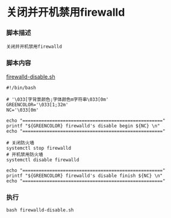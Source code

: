 # 关闭并开机禁用firewalld

### 脚本描述
```
关闭并开机禁用firewalld
```

### 脚本内容
[firewalld-disable.sh](firewalld-disable.sh)
```shell
#!/bin/bash

# '\033[字背景颜色;字体颜色m字符串\033[0m'
GREENCOLOR='\033[1;32m'
NC='\033[0m'

echo "===================================================="
printf "${GREENCOLOR} firewalld's disable begin ${NC} \n"
echo "===================================================="

# 关闭防火墙
systemctl stop firewalld
# 开机禁用防火墙
systemctl disable firewalld

echo "===================================================="
printf "${GREENCOLOR} firewalld's disable finish ${NC} \n"
echo "===================================================="
```

### 执行
```shell
bash firewalld-disable.sh
```